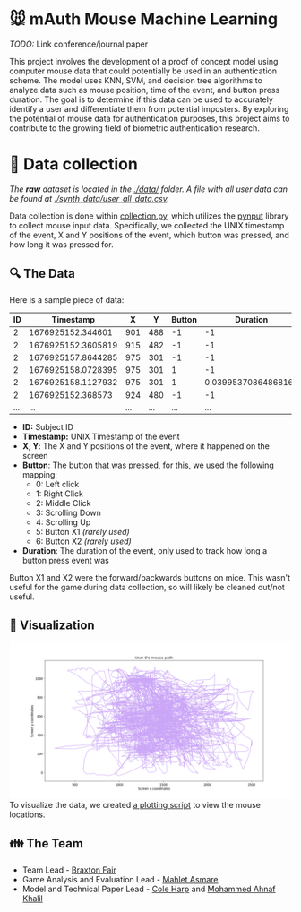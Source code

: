 # :mouse: mAuth Mouse Machine Learning
*TODO:* Link conference/journal paper

This project involves the development of a proof of concept model using 
computer mouse data that could potentially be used in an authentication 
scheme. The model uses KNN, SVM, and decision tree algorithms to analyze 
data such as mouse position, time of the event, and button press duration. 
The goal is to determine if this data can be used to accurately identify a 
user and differentiate them from potential imposters. By exploring the 
potential of mouse data for authentication purposes, this project aims 
to contribute to the growing field of biometric authentication research.

# :floppy_disk: Data collection
*The **raw** dataset is located in the [./data/](./data/) folder. A file with all user data can be found at [./synth_data/user_all_data.csv](./synth_data/user_all_data.csv).*

Data collection is done within [collection.py](./collection.py), which utilizes the 
[pynput](https://pypi.org/project/pynput/) library to collect mouse input data. Specifically, 
we collected the UNIX timestamp of the event, X and Y positions of the event, which button was pressed, 
and how long it was pressed for.

## :mag: The Data
Here is a sample piece of data:

| ID  | Timestamp          | X    | Y   | Button | Duration             |
|-----|--------------------|------|-----|--------|----------------------|
| 2   | 1676925152.344601  | 901  | 488 | -1     | -1                   |
| 2   | 1676925152.3605819 | 915  | 482 | -1     | -1                   |
| 2   | 1676925157.8644285 | 975  | 301 | -1     | -1                   |
| 2   | 1676925158.0728395 | 975  | 301 | 1      | -1                   |
| 2   | 1676925158.1127932 | 975  | 301 | 1      | 0.03995370864868164  |
| 2   | 1676925152.368573  | 924  | 480 | -1     | -1                   |
| ... | ...                | ...  | ... | ...    | ...                  |

- **ID:** Subject ID
- **Timestamp:** UNIX Timestamp of the event
- **X, Y**: The X and Y positions of the event, where it happened on the screen
- **Button**: The button that was pressed, for this, we used the following mapping:
  - 0: Left click
  - 1: Right Click
  - 2: Middle Click
  - 3: Scrolling Down
  - 4: Scrolling Up
  - 5: Button X1 *(rarely used)*
  - 6: Button X2 *(rarely used)*
- **Duration**: The duration of the event, only used to track how long a button press event was

Button X1 and X2 were the forward/backwards buttons on mice. This wasn't useful for the game during data collection,
so will likely be cleaned out/not useful.

## :eyes: Visualization
![user 0's path](./media/user_0_path.png)
To visualize the data, we created [a plotting script](./plot.py) to view the mouse locations.

## :family: The Team
- Team Lead - [Braxton Fair](https://github.com/taxborn)
- Game Analysis and Evaluation Lead - [Mahlet Asmare](https://github.com/mahletzelalem)
- Model and Technical Paper Lead - [Cole Harp](https://github.com/Cole-Harp) and [Mohammed Ahnaf Khalil](https://github.com/KhalilAhnaf)